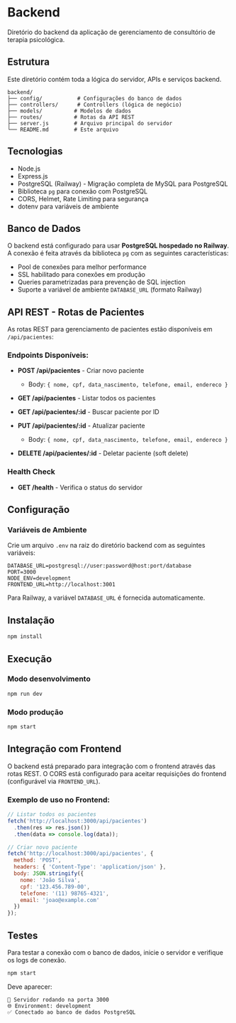 # Backend

Diretório do backend da aplicação de gerenciamento de consultório de terapia psicológica.

## Estrutura

Este diretório contém toda a lógica do servidor, APIs e serviços backend.

```
backend/
├── config/           # Configurações do banco de dados
├── controllers/      # Controllers (lógica de negócio)
├── models/          # Modelos de dados
├── routes/          # Rotas da API REST
├── server.js        # Arquivo principal do servidor
└── README.md        # Este arquivo
```

## Tecnologias

- Node.js
- Express.js
- PostgreSQL (Railway) - Migração completa de MySQL para PostgreSQL
- Biblioteca `pg` para conexão com PostgreSQL
- CORS, Helmet, Rate Limiting para segurança
- dotenv para variáveis de ambiente

## Banco de Dados

O backend está configurado para usar **PostgreSQL hospedado no Railway**. A conexão é feita através da biblioteca `pg` com as seguintes características:

- Pool de conexões para melhor performance
- SSL habilitado para conexões em produção
- Queries parametrizadas para prevenção de SQL injection
- Suporte a variável de ambiente `DATABASE_URL` (formato Railway)

## API REST - Rotas de Pacientes

As rotas REST para gerenciamento de pacientes estão disponíveis em `/api/pacientes`:

### Endpoints Disponíveis:

- **POST /api/pacientes** - Criar novo paciente
  - Body: `{ nome, cpf, data_nascimento, telefone, email, endereco }`
  
- **GET /api/pacientes** - Listar todos os pacientes
  
- **GET /api/pacientes/:id** - Buscar paciente por ID
  
- **PUT /api/pacientes/:id** - Atualizar paciente
  - Body: `{ nome, cpf, data_nascimento, telefone, email, endereco }`
  
- **DELETE /api/pacientes/:id** - Deletar paciente (soft delete)

### Health Check

- **GET /health** - Verifica o status do servidor

## Configuração

### Variáveis de Ambiente

Crie um arquivo `.env` na raiz do diretório backend com as seguintes variáveis:

```env
DATABASE_URL=postgresql://user:password@host:port/database
PORT=3000
NODE_ENV=development
FRONTEND_URL=http://localhost:3001
```

Para Railway, a variável `DATABASE_URL` é fornecida automaticamente.

## Instalação

```bash
npm install
```

## Execução

### Modo desenvolvimento
```bash
npm run dev
```

### Modo produção
```bash
npm start
```

## Integração com Frontend

O backend está preparado para integração com o frontend através das rotas REST. O CORS está configurado para aceitar requisições do frontend (configurável via `FRONTEND_URL`).

### Exemplo de uso no Frontend:

```javascript
// Listar todos os pacientes
fetch('http://localhost:3000/api/pacientes')
  .then(res => res.json())
  .then(data => console.log(data));

// Criar novo paciente
fetch('http://localhost:3000/api/pacientes', {
  method: 'POST',
  headers: { 'Content-Type': 'application/json' },
  body: JSON.stringify({
    nome: 'João Silva',
    cpf: '123.456.789-00',
    telefone: '(11) 98765-4321',
    email: 'joao@example.com'
  })
});
```

## Testes

Para testar a conexão com o banco de dados, inicie o servidor e verifique os logs de conexão.

```bash
npm start
```

Deve aparecer:
```
🚀 Servidor rodando na porta 3000
🌐 Environment: development
✅ Conectado ao banco de dados PostgreSQL
```
